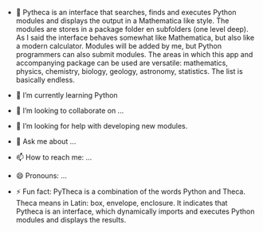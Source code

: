 
- 🔭 Pytheca is an interface that searches, finds and executes Python modules and displays the output in a Mathematica like style. The modules are stores in a package folder en subfolders (one level deep). As I said the interface behaves somewhat like Mathematica, but also like a modern calculator. Modules will be added by me, but Python programmers can also submit modules. The areas in which this app and accompanying package can be used are versatile: mathematics, physics, chemistry, biology, geology, astronomy, statistics. The list is basically endless.


- 🌱 I’m currently learning Python
- 👯 I’m looking to collaborate on ...
- 🤔 I’m looking for help with developing new modules.
- 💬 Ask me about ...
- 📫 How to reach me: ...
- 😄 Pronouns: ...
- ⚡ Fun fact: PyTheca is a combination of the words Python and Theca. Theca means in Latin: box, envelope, enclosure. It indicates that Pytheca is an interface, which dynamically imports and executes Python modules and displays the results.

